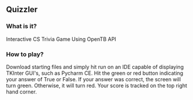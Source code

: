 ## Quizzler

### What is it?

Interactive CS Trivia Game Using OpenTB API

### How to play?

Download starting files and simply hit run on an IDE capable of displaying TKInter GUI's, such as Pycharm CE. Hit the 
green or red button indicating your answer of True or False. If your answer was correct, 
the screen will turn green. Otherwise, it will turn red. Your 
score is tracked on the top right hand corner. 
